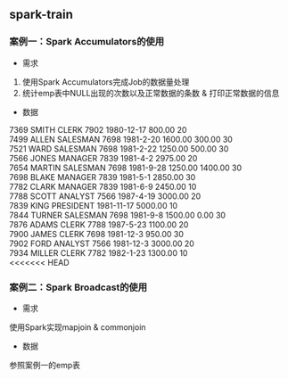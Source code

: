## spark-train
### 案例一：Spark Accumulators的使用

* 需求

1. 使用Spark Accumulators完成Job的数据量处理
2. 统计emp表中NULL出现的次数以及正常数据的条数 & 打印正常数据的信息

* 数据

7369	SMITH	CLERK	7902	1980-12-17	800.00		20</br>
7499	ALLEN	SALESMAN	7698	1981-2-20	1600.00	300.00	30</br>
7521	WARD	SALESMAN	7698	1981-2-22	1250.00	500.00	30</br>
7566	JONES	MANAGER	7839	1981-4-2	2975.00		20</br>
7654	MARTIN	SALESMAN	7698	1981-9-28	1250.00	1400.00	30</br>
7698	BLAKE	MANAGER	7839	1981-5-1	2850.00		30</br>
7782	CLARK	MANAGER	7839	1981-6-9	2450.00		10</br>
7788	SCOTT	ANALYST	7566	1987-4-19	3000.00		20</br>
7839	KING	PRESIDENT		1981-11-17	5000.00		10</br>
7844	TURNER	SALESMAN	7698	1981-9-8	1500.00	0.00	30</br>
7876	ADAMS	CLERK	7788	1987-5-23	1100.00		20</br>
7900	JAMES	CLERK	7698	1981-12-3	950.00		30</br>
7902	FORD	ANALYST	7566	1981-12-3	3000.00		20</br>
7934	MILLER	CLERK	7782	1982-1-23	1300.00		10</br>
<<<<<<< HEAD

### 案例二：Spark Broadcast的使用

* 需求

使用Spark实现mapjoin & commonjoin

* 数据

参照案例一的emp表
